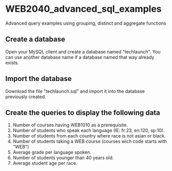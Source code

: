 # WEB2040_advanced_sql_examples
Advanced query examples using grouping, distinct and aggregate functions

## Create a database
Open your MySQL client and create a database named "techlaunch". You can use another database name if a database named that way already exists.

## Import the database 
Download the file "techlaunch.sql" and import it into the database previously created.

## Create the queries to display the following data
1. Number of courses having WEB1010 as a prerequisite.
2. Number of students who speak each language (IE: fr:23, en:120, sp:10).
3. Number of students from each country where race is not asian or black.
4. Number of students taking a WEB course (courses wich code starts with "WEB")
5. Average grade per language spoken.
6. Number of students younger than 40 years old.
7. Average student age per race.